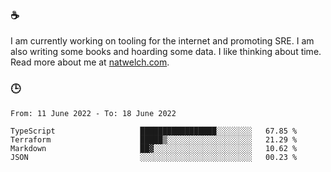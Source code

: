 ### ☕

I am currently working on tooling for the internet and promoting SRE. I am also writing some books and hoarding some data. I like thinking about time. Read more about me at [natwelch.com](https://natwelch.com).

### 🕒

<!--START_SECTION:waka-->

```text
From: 11 June 2022 - To: 18 June 2022

TypeScript                   █████████████████░░░░░░░░   67.85 %
Terraform                    █████▒░░░░░░░░░░░░░░░░░░░   21.29 %
Markdown                     ██▓░░░░░░░░░░░░░░░░░░░░░░   10.62 %
JSON                         ░░░░░░░░░░░░░░░░░░░░░░░░░   00.23 %
```

<!--END_SECTION:waka-->
